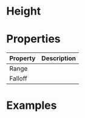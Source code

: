 # Height


# Properties


| Property | Description| 
| -------- | -----------|
| Range |  |
| Falloff |  |




# Examples
